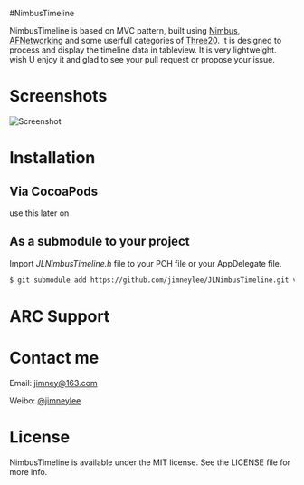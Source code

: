 #NimbusTimeline

NimbusTimeline is based on MVC pattern, built using [Nimbus](https://github.com/jverkoey/nimbus), [AFNetworking](https://github.com/AFNetworking/AFNetworking) and some userfull categories of [Three20](https://github.com/facebook/three20). It is designed to process and display the timeline data in tableview. It is very lightweight.
wish U enjoy it and glad to see your pull request or propose your issue. 

# Screenshots

![Screenshot](https://github.com/jimneylee/NimbusTimeline/raw/master/NimbusTimelineDemo/Screenshot/screenshot.png "Screenshot")

# Installation

## Via CocoaPods
use this later on

## As a submodule to your project

Import *JLNimbusTimeline.h* file to your PCH file or your AppDelegate file.

``` bash
$ git submodule add https://github.com/jimneylee/JLNimbusTimeline.git vendor/JLNimbusTimeline
```
# ARC Support

# Contact me

Email: jimney@163.com 

Weibo: [@jimneylee](http://weibo.com/u/1831553040)

# License

NimbusTimeline is available under the MIT license. See the LICENSE file for more info.
